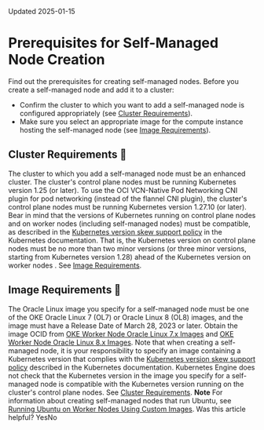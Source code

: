 Updated 2025-01-15
# Prerequisites for Self-Managed Node Creation
Find out the prerequisites for creating self-managed nodes.
Before you create a self-managed node and add it to a cluster:
  * Confirm the cluster to which you want to add a self-managed node is configured appropriately (see [Cluster Requirements](https://docs.oracle.com/en-us/iaas/Content/ContEng/Tasks/contengprereqsforselfmanagednodes.htm#contengprereqsforselfmanagednodes-clusterreqs)).
  * Make sure you select an appropriate image for the compute instance hosting the self-managed node (see [Image Requirements](https://docs.oracle.com/en-us/iaas/Content/ContEng/Tasks/contengprereqsforselfmanagednodes.htm#contengprereqsforselfmanagednodes-imagereqs)).


## Cluster Requirements 🔗 
The cluster to which you add a self-managed node must be an enhanced cluster.
The cluster's control plane nodes must be running Kubernetes version 1.25 (or later). To use the OCI VCN-Native Pod Networking CNI plugin for pod networking (instead of the flannel CNI plugin), the cluster's control plane nodes must be running Kubernetes version 1.27.10 (or later).
Bear in mind that the versions of Kubernetes running on control plane nodes and on worker nodes (including self-managed nodes) must be compatible, as described in the [Kubernetes version skew support policy](https://kubernetes.io/docs/setup/release/version-skew-policy/) in the Kubernetes documentation. That is, the Kubernetes version on control plane nodes must be no more than two minor versions (or three minor versions, starting from Kubernetes version 1.28) ahead of the Kubernetes version on worker nodes . See [Image Requirements](https://docs.oracle.com/en-us/iaas/Content/ContEng/Tasks/contengprereqsforselfmanagednodes.htm#contengprereqsforselfmanagednodes-imagereqs).
## Image Requirements 🔗 
The Oracle Linux image you specify for a self-managed node must be one of the OKE Oracle Linux 7 (OL7) or Oracle Linux 8 (OL8) images, and the image must have a Release Date of March 28, 2023 or later. 
Obtain the image OCID from [OKE Worker Node Oracle Linux 7.x Images](https://docs.oracle.com/iaas/images/oke-worker-node-oracle-linux-7x/) and [OKE Worker Node Oracle Linux 8.x Images](https://docs.oracle.com/iaas/images/oke-worker-node-oracle-linux-8x/).
Note that when creating a self-managed node, it is your responsibility to specify an image containing a Kubernetes version that complies with the [Kubernetes version skew support policy](https://kubernetes.io/docs/setup/release/version-skew-policy/) described in the Kubernetes documentation. Kubernetes Engine does not check that the Kubernetes version in the image you specify for a self-managed node is compatible with the Kubernetes version running on the cluster's control plane nodes. See [Cluster Requirements](https://docs.oracle.com/en-us/iaas/Content/ContEng/Tasks/contengprereqsforselfmanagednodes.htm#contengprereqsforselfmanagednodes-clusterreqs).
**Note** For information about creating self-managed nodes that run Ubuntu, see [Running Ubuntu on Worker Nodes Using Custom Images](https://docs.oracle.com/en-us/iaas/Content/ContEng/Tasks/contengcreatingubuntubasedworkernodes.htm#contengcreatingubuntubasedworkernodes "Find out how to include worker nodes that run the Ubuntu Linux distribution in clusters created with Kubernetes Engine \(OKE\), using custom images and cloud-init scripts.").
Was this article helpful?
YesNo

